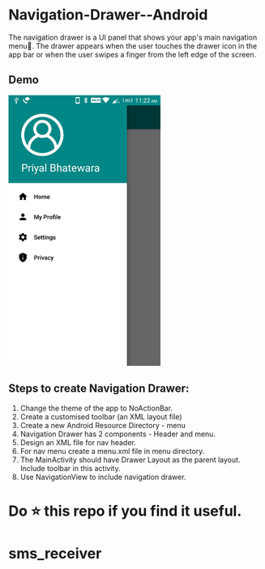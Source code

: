 # Navigation-Drawer--Android
The navigation drawer is a UI panel that shows your app's main navigation menu📜. The drawer appears when the user touches the drawer icon in the app bar or when the user swipes a finger from the left edge of the screen.

## Demo
<img src="https://github.com/priyalbhatewara123/Navigation-Drawer--Android/blob/master/Screenshots/screenshot1.jpeg" width="300">

## Steps to create Navigation Drawer:

1. Change the theme of the app to NoActionBar.
2. Create a customised toolbar (an XML layout file)
3. Create a new Android Resource Directory - menu
4. Navigation Drawer has 2 components - Header and menu.
5. Design an XML file for nav header.
6. For nav menu create a menu.xml file in menu directory.
7. The MainActivity should have Drawer Layout as the parent layout. Include toolbar in this activity. 
8. Use NavigationView to include navigation drawer.

# Do ⭐ this repo if you find it useful.
# sms_receiver
